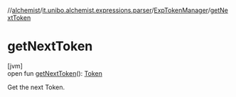 //[alchemist](../../../index.md)/[it.unibo.alchemist.expressions.parser](../index.md)/[ExpTokenManager](index.md)/[getNextToken](get-next-token.md)

# getNextToken

[jvm]\
open fun [getNextToken](get-next-token.md)(): [Token](../-token/index.md)

Get the next Token.
